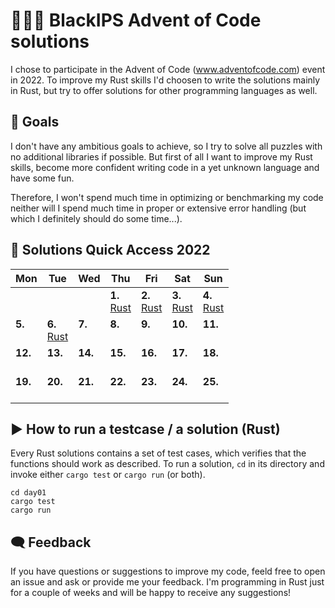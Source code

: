 # 🎄👨‍💻 BlackIPS Advent of Code solutions

I chose to participate in the Advent of Code (www.adventofcode.com) event in 2022. To improve my Rust skills I'd choosen
to write the solutions mainly in Rust, but try to offer solutions for other programming languages as well. 

## 🎯 Goals
I don't have any ambitious goals to achieve, so I try to solve all puzzles with no additional libraries if possible. But
first of all I want to improve my Rust skills, become more confident writing code in a yet unknown language and have 
some fun.

Therefore, I won't spend much time in optimizing or benchmarking my code neither will I spend much time in proper or 
extensive error handling (but which I definitely should do some time...).

## 📆 Solutions Quick Access 2022

| Mon               | Tue                               | Wed               | Thu                               | Fri                               | Sat                               | Sun                               |
|-------------------|-----------------------------------|-------------------|-----------------------------------|-----------------------------------|-----------------------------------|-----------------------------------|
|                   |                                   |                   | **1.**<br>[Rust](2022/Rust/day01) | **2.**<br>[Rust](2022/Rust/day02) | **3.**<br>[Rust](2022/Rust/day03) | **4.**<br>[Rust](2022/Rust/day04) |
| **5.**<br>&nbsp;  | **6.**<br>[Rust](2022/Rust/day06) | **7.**<br>&nbsp;  | **8.**<br>&nbsp;                  | **9.**<br>&nbsp;                  | **10.**<br>&nbsp;                 | **11.**<br>&nbsp;                 |
| **12.**<br>&nbsp; | **13.**<br>&nbsp;                 | **14.**<br>&nbsp; | **15.**<br>&nbsp;                 | **16.**<br>&nbsp;                 | **17.**<br>&nbsp;                 | **18.**<br>&nbsp;                 |
| **19.**<br>&nbsp; | **20.**<br>&nbsp;                 | **21.**<br>&nbsp; | **22.**<br>&nbsp;                 | **23.**<br>&nbsp;                 | **24.**<br>&nbsp;                 | **25.**<br>&nbsp;                 |


## ▶ How to run a testcase / a solution (Rust)
Every Rust solutions contains a set of test cases, which verifies that the functions should work as described. To run
a solution, `cd` in its directory and invoke either `cargo test` or `cargo run` (or both).

```shell
cd day01
cargo test
cargo run
```

## 🗨 Feedback
If you have questions or suggestions to improve my code, feeld free to open an issue and ask or provide me your feedback.
I'm programming in Rust just for a couple of weeks and will be happy to receive any suggestions! 